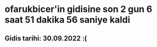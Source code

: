 # ofarukbicer'in gidisine son 2 gun 6 saat 51 dakika 56 saniye kaldi

## Gidis tarihi: 30.09.2022 :(